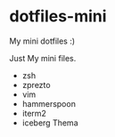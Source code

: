 # dotfiles-mini
My mini dotfiles :)

Just My mini files.

- zsh
- zprezto
- vim
- hammerspoon
- iterm2
- iceberg Thema
